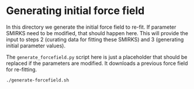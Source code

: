 # Generating initial force field

In this directory we generate the initial force field to re-fit. If parameter SMIRKS need to be modified, that should happen here. This will provide the input to steps 2 (curating data for fitting these SMIRKS) and 3 (generating initial parameter values).

The `generate_forcefield.py` script here is just a placeholder that should be replaced if the parameters are modified. It downloads a previous force field for re-fitting.

```bash
./generate-forcefield.sh
```